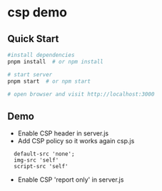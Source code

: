 # csp demo

## Quick Start

```bash
#install dependencies
pnpm install  # or npm install

# start server
pnpm start  # or npm start

# open browser and visit http://localhost:3000
```

## Demo

- Enable CSP header in server.js
- Add CSP policy so it works again csp.js

```
  default-src 'none';
  img-src 'self' 
  script-src 'self'
```

- Enable CSP 'report only' in server.js